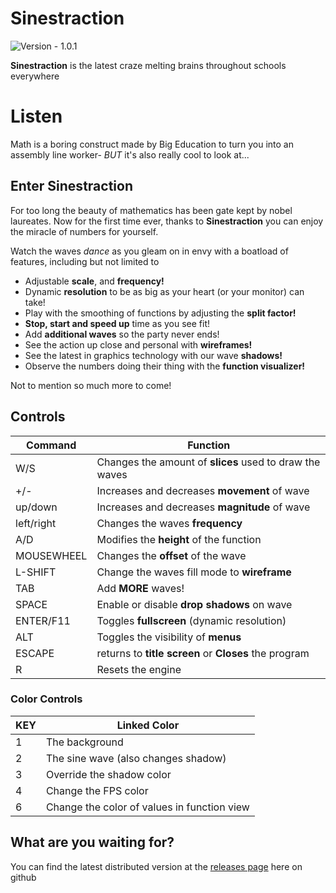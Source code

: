 # Sinestraction
![Version - 1.0.1](https://img.shields.io/badge/Version-1.0.0-9F2B68?style=for-the-badge)

**Sinestraction** is the latest craze melting brains throughout schools everywhere

# Listen
Math is a boring construct made by Big Education to turn you into an assembly line worker- *BUT* it's also really cool to look at...

## Enter Sinestraction

For too long the beauty of mathematics has been gate kept by nobel laureates. Now for the first time ever, thanks to **Sinestraction** you can enjoy the miracle of numbers for yourself.

Watch the waves *dance* as you gleam on in envy with a boatload of features, including but not limited to

 - Adjustable **scale**, and **frequency!**
 - Dynamic **resolution** to be as big as your heart (or your monitor) can take!
 - Play with the smoothing of functions by adjusting the **split factor!**
 - **Stop, start and speed up** time as you see fit!
 - Add **additional waves** so the party never ends!
 - See the action up close and personal with **wireframes!**
 - See the latest in graphics technology with our wave **shadows!**
 - Observe the numbers doing their thing with the **function visualizer!**

 Not to mention so much more to come!

## Controls
|Command|Function|
|--|--|
|W/S| Changes the amount of **slices** used to draw the waves
|+/-| Increases and decreases **movement** of wave|
| up/down | Increases and decreases **magnitude** of wave|
|left/right| Changes the waves **frequency**|
|A/D| Modifies the **height** of the function|
|MOUSEWHEEL| Changes the **offset** of the wave |
|L-SHIFT| Change the waves fill mode to **wireframe**|
|TAB| Add **MORE** waves!
|SPACE| Enable or disable **drop shadows** on wave|
|ENTER/F11| Toggles **fullscreen** (dynamic resolution)|
|ALT| Toggles the visibility of **menus**|
|ESCAPE| returns to **title screen** or **Closes** the program|
|R| Resets the engine |

### Color Controls
|KEY|Linked Color|
|--|--|
|1| The background |
|2| The sine wave (also changes shadow)|
|3| Override the shadow color |
|4| Change the FPS color |
|6| Change the color of values in function view |

## What are you waiting for?

You can find the latest distributed version at the [releases page](https://github.com/Puzzelism/sinestraction/releases) here on github
